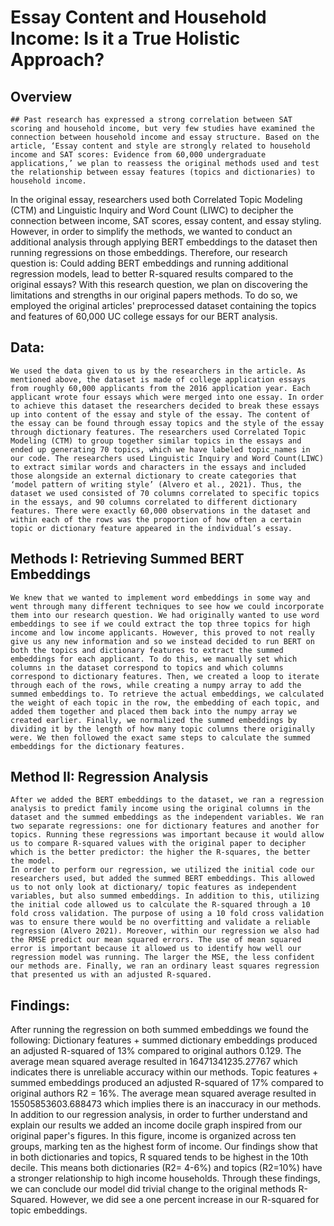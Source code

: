 # Essay Content and Household Income: Is it a True Holistic Approach? 

## Overview 
	## Past research has expressed a strong correlation between SAT scoring and household income, but very few studies have examined the connection between household income and essay structure. Based on the article, ‘Essay content and style are strongly related to household income and SAT scores: Evidence from 60,000 undergraduate applications,’ we plan to reassess the original methods used and test the relationship between essay features (topics and dictionaries) to household income. 
In the original essay, researchers used both Correlated Topic Modeling (CTM) and Linguistic Inquiry and Word Count (LIWC) to decipher the connection between income, SAT scores, essay content, and essay styling. However, in order to simplify the methods, we wanted to conduct an additional analysis through applying BERT embeddings to the dataset then running regressions on those embeddings. Therefore, our research question is: Could adding BERT embeddings and running additional regression models, lead to better R-squared results compared to the original essays? With this research question, we plan on discovering the limitations and strengths in our original papers methods. To do so, we employed the original articles' preprocessed dataset containing the topics and features of 60,000 UC college essays for our BERT analysis. 

## Data: 
	We used the data given to us by the researchers in the article. As mentioned above, the dataset is made of college application essays from roughly 60,000 applicants from the 2016 application year. Each applicant wrote four essays which were merged into one essay. In order to achieve this dataset the researchers decided to break these essays up into content of the essay and style of the essay. The content of the essay can be found through essay topics and the style of the essay through dictionary features. The researchers used Correlated Topic Modeling (CTM) to group together similar topics in the essays and ended up generating 70 topics, which we have labeled topic_names in our code. The researchers used Linguistic Inquiry and Word Count(LIWC) to extract similar words and characters in the essays and included those alongside an external dictionary to create categories that ‘model pattern of writing style’ (Alvero et al., 2021). Thus, the dataset we used consisted of 70 columns correlated to specific topics in the essays, and 90 columns correlated to different dictionary features. There were exactly 60,000 observations in the dataset and within each of the rows was the proportion of how often a certain topic or dictionary feature appeared in the individual’s essay. 

## Methods I: Retrieving Summed BERT Embeddings
	We knew that we wanted to implement word embeddings in some way and went through many different techniques to see how we could incorporate them into our research question. We had originally wanted to use word embeddings to see if we could extract the top three topics for high income and low income applicants. However, this proved to not really give us any new information and so we instead decided to run BERT on both the topics and dictionary features to extract the summed embeddings for each applicant. To do this, we manually set which columns in the dataset correspond to topics and which columns correspond to dictionary features. Then, we created a loop to iterate through each of the rows, while creating a numpy array to add the summed embeddings to. To retrieve the actual embeddings, we calculated the weight of each topic in the row, the embedding of each topic, and added them together and placed them back into the numpy array we created earlier. Finally, we normalized the summed embeddings by dividing it by the length of how many topic columns there originally were. We then followed the exact same steps to calculate the summed embeddings for the dictionary features.

## Method II: Regression Analysis 
	After we added the BERT embeddings to the dataset, we ran a regression analysis to predict family income using the original columns in the dataset and the summed embeddings as the independent variables. We ran two separate regressions: one for dictionary features and another for topics. Running these regressions was important because it would allow us to compare R-squared values with the original paper to decipher which is the better predictor: the higher the R-squares, the better the model. 
	In order to perform our regression, we utilized the initial code our researchers used, but added the summed BERT embeddings. This allowed us to not only look at dictionary/ topic features as independent variables, but also summed embeddings. In addition to this, utilizing the initial code allowed us to calculate the R-squared through a 10 fold cross validation. The purpose of using a 10 fold cross validation was to ensure there would be no overfitting and validate a reliable regression (Alvero 2021). Moreover, within our regression we also had the RMSE predict our mean squared errors. The use of mean squared error is important because it allowed us to identify how well our regression model was running. The larger the MSE, the less confident our methods are. Finally, we ran an ordinary least squares regression that presented us with an adjusted R-squared. 

## Findings: 
After running the regression on both summed embeddings we found the following:  Dictionary features + summed dictionary embeddings produced an adjusted R-squared of 13% compared to original authors 0.129. The average mean squared average resulted in 16471341235.27767 which indicates there is unreliable accuracy within our methods. Topic features + summed embeddings produced an adjusted R-squared of 17% compared to original authors R2  = 16%.  The average mean squared average resulted in 15505853603.688473 which implies there is an inaccuracy in our methods. 
In addition to our regression analysis, in order to further understand and explain our results we added an income docile graph inspired from our original paper's figures. In this figure, income is organized across ten groups, marking ten as the highest form of income. Our findings show that in both dictionaries and topics, R squared tends to be highest in the 10th decile. This means both dictionaries (R2= 4-6%) and topics (R2=10%) have a stronger relationship to high income households. Through these findings, we can conclude our model did trivial change to the original methods R-Squared. However, we did see a one percent increase in our R-squared for topic embeddings. 

